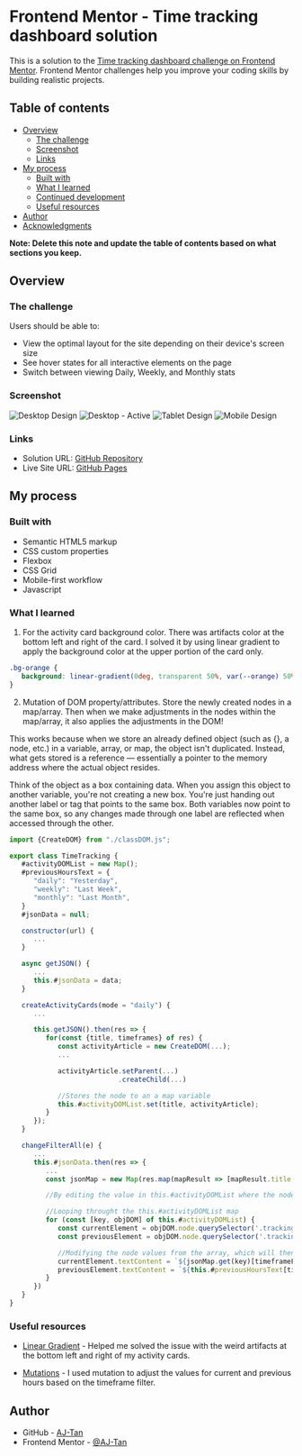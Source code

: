 # Frontend Mentor - Time tracking dashboard solution

This is a solution to the [Time tracking dashboard challenge on Frontend Mentor](https://www.frontendmentor.io/challenges/time-tracking-dashboard-UIQ7167Jw). Frontend Mentor challenges help you improve your coding skills by building realistic projects.

## Table of contents

-  [Overview](#overview)
   -  [The challenge](#the-challenge)
   -  [Screenshot](#screenshot)
   -  [Links](#links)
-  [My process](#my-process)
   -  [Built with](#built-with)
   -  [What I learned](#what-i-learned)
   -  [Continued development](#continued-development)
   -  [Useful resources](#useful-resources)
-  [Author](#author)
-  [Acknowledgments](#acknowledgments)

**Note: Delete this note and update the table of contents based on what sections you keep.**

## Overview

### The challenge

Users should be able to:

-  View the optimal layout for the site depending on their device's screen size
-  See hover states for all interactive elements on the page
-  Switch between viewing Daily, Weekly, and Monthly stats

### Screenshot

![Desktop Design](<Screenshot/AJ - Desktop Design.png>)
![Desktop - Active](<Screenshot/AJ - Desktop Design - Active.png>)
![Tablet Design](<Screenshot/AJ - Tablet Design.png>)
![Mobile Design](<Screenshot/AJ - Mobile Design.png>)

### Links

-  Solution URL: [GitHub Repository](https://github.com/AJ-Tan/10.-Frontend-Mentor---Time-Tracking-Record-HTML-SASS-JS-)
-  Live Site URL: [GitHub Pages](https://aj-tan.github.io/10.-Frontend-Mentor---Time-Tracking-Record-HTML-SASS-JS-/)

## My process

### Built with

-  Semantic HTML5 markup
-  CSS custom properties
-  Flexbox
-  CSS Grid
-  Mobile-first workflow
-  Javascript

### What I learned

1. For the activity card background color. There was artifacts color at the bottom left and right of the card. I solved it by using linear gradient to apply the background color at the upper portion of the card only.

```css
.bg-orange {
   background: linear-gradient(0deg, transparent 50%, var(--orange) 50%);
}
```

2. Mutation of DOM property/attributes. Store the newly created nodes in a map/array. Then when we make adjustments in the nodes within the map/array, it also applies the adjustments in the DOM!

This works because when we store an already defined object (such as {}, a node, etc.) in a variable, array, or map, the object isn't duplicated. Instead, what gets stored is a reference — essentially a pointer to the memory address where the actual object resides.

Think of the object as a box containing data. When you assign this object to another variable, you're not creating a new box. You're just handing out another label or tag that points to the same box. Both variables now point to the same box, so any changes made through one label are reflected when accessed through the other.

```js
import {CreateDOM} from "./classDOM.js";

export class TimeTracking {
   #activityDOMList = new Map();
   #previousHoursText = {
      "daily": "Yesterday",
      "weekly": "Last Week",
      "monthly": "Last Month",
   }
   #jsonData = null;

   constructor(url) {
      ...
   }

   async getJSON() {
      ...
      this.#jsonData = data;
   }

   createActivityCards(mode = "daily") {
      ...

      this.getJSON().then(res => {
         for(const {title, timeframes} of res) {
            const activityArticle = new CreateDOM(...);
            ...

            activityArticle.setParent(...)
                           .createChild(...)

            //Stores the node to an a map variable
            this.#activityDOMList.set(title, activityArticle);
         }
      });
   }

   changeFilterAll(e) {
      ...
      this.#jsonData.then(res => {
         ...
         const jsonMap = new Map(res.map(mapResult => [mapResult.title, mapResult.timeframes]));

         //By editing the value in this.#activityDOMList where the nodes of the activity cards are stored, it is also mutates the ones in the DOM.

         //Looping throught the this.#activityDOMList map
         for (const [key, objDOM] of this.#activityDOMList) {
            const currentElement = objDOM.node.querySelector('.tracking-card__activity-current');
            const previousElement = objDOM.node.querySelector('.tracking-card__activity-previous');

            //Modifying the node values from the array, which will then change the value in the DOM.
            currentElement.textContent = `${jsonMap.get(key)[timeframeFilter].current}hrs`;
            previousElement.textContent = `${this.#previousHoursText[timeframeFilter]} - ${jsonMap.get(key)[timeframeFilter].previous}hrs`;
         }
      })
   }
}
```

### Useful resources

-  [Linear Gradient](https://developer.mozilla.org/en-US/docs/Web/CSS/gradient/linear-gradient) - Helped me solved the issue with the weird artifacts at the bottom left and right of my activity cards.

-  [Mutations](https://medium.com/@fknussel/arrays-objects-and-mutations-6b23348b54aa) - I used mutation to adjust the values for current and previous hours based on the timeframe filter.

## Author

-  GitHub - [AJ-Tan](https://github.com/AJ-Tan)
-  Frontend Mentor - [@AJ-Tan](https://www.frontendmentor.io/profile/AJ-Tan)
